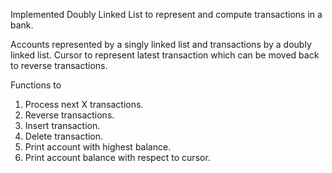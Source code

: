 Implemented Doubly Linked List to represent and compute transactions in a bank.

Accounts represented by a singly linked list and transactions by a doubly linked list. Cursor to represent latest transaction which can be moved back to reverse transactions.

Functions to 
1) Process next X transactions.
2) Reverse transactions.
3) Insert transaction.
4) Delete transaction.
5) Print account with highest balance.
6) Print account balance with respect to cursor.
